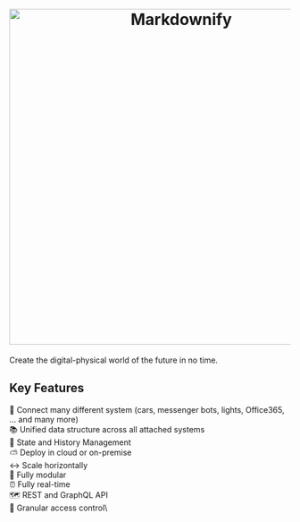 <h1 align="center">
  <br>
  <a href="https://1src.tech"><img src="https://github.com/janhaa/one/blob/main/2_Logo%20Design%20Handout.png?raw=true" alt="Markdownify" width="600"></a>
</h1>

Create the digital-physical world of the future in no time.

## Key Features

:bricks: Connect many different system (cars, messenger bots, lights, Office365, ... and many more)\
:books: Unified data structure across all attached systems\
:bookmark_tabs: State and History Management\
:partly_sunny: Deploy in cloud or on-premise\
:left_right_arrow: Scale horizontally\
:electric_plug: Fully modular\
:alarm_clock: Fully real-time\
:world_map:  REST and GraphQL API\
:door: Granular access control\
